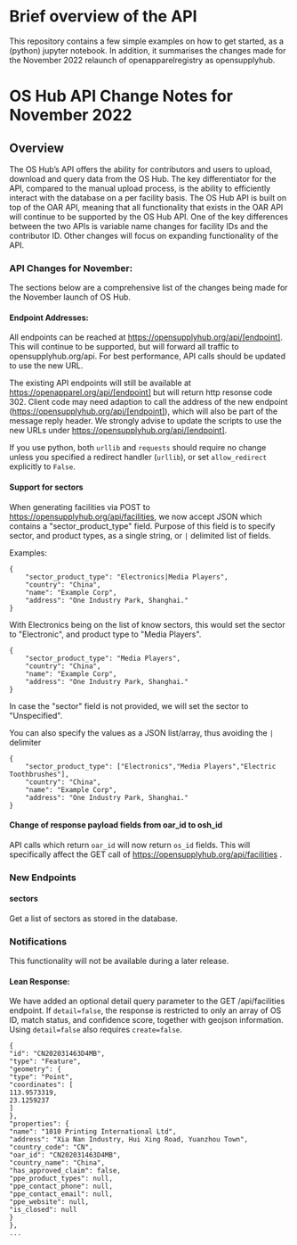 # Brief overview of the API

This repository contains a few simple examples on how to get started, as a (python) jupyter notebook. In addition, it summarises the changes made for the November 2022 relaunch of openapparelregistry as opensupplyhub.


# OS Hub API Change Notes for November 2022 

## Overview

The OS Hub’s API offers the ability for contributors and users to upload, download and query data from the OS Hub. The key differentiator for the API, compared to the manual upload process, is the ability to efficiently interact with the database on a per facility basis. The OS Hub API is built on top of the OAR API, meaning that all functionality that exists in the OAR API will continue to be supported by the OS Hub API. One of the key differences between the two APIs is variable name changes for facility IDs and the contributor ID. Other changes will focus on expanding functionality of the API. 

### API Changes for November: 
The sections below are a comprehensive list of the changes being made for the November launch of OS Hub.

#### Endpoint Addresses: 
All endpoints can be reached at https://opensupplyhub.org/api/[endpoint]. This will continue to be supported, but will forward all traffic to opensupplyhub.org/api. For best performance, API calls should be updated to use the new URL. 

The existing API endpoints will still be available at https://openapparel.org/api/[endpoint] but will return http resonse code 302. Client code may need adaption to call the address of the new endpoint (https://opensupplyhub.org/api/[endpoint]), which will also be part of the message reply header. We strongly advise to update the scripts to use the new URLs under https://opensupplyhub.org/api/[endpoint].

If you use python, both `urllib` and `requests` should require no change unless you specified a redirect handler (`urllib`), or set `allow_redirect` explicitly to `False`.

#### Support for sectors
When generating facilities via POST to https://opensupplyhub.org/api/facilities, we now accept JSON which contains a "sector_product_type" field. Purpose of this field is to specify sector, and product types, as a single string, or `|` delimited list of fields. 

Examples:
```
{
    "sector_product_type": "Electronics|Media Players",
    "country": "China",
    "name": "Example Corp",
    "address": "One Industry Park, Shanghai."
}
```
With Electronics being on the list of know sectors, this would set the sector to "Electronic", and product type to "Media Players".
```
{
    "sector_product_type": "Media Players",
    "country": "China",
    "name": "Example Corp",
    "address": "One Industry Park, Shanghai."
}
```
In case the "sector" field is not provided, we will set the sector to "Unspecified".

You can also specify the values as a JSON list/array, thus avoiding the `|` delimiter
```
{
    "sector_product_type": ["Electronics","Media Players","Electric Toothbrushes"],
    "country": "China",
    "name": "Example Corp",
    "address": "One Industry Park, Shanghai."
}
```

#### Change of response payload fields from oar_id to osh_id

API calls which return `oar_id` will now return `os_id` fields. This will specifically affect the GET call of https://opensupplyhub.org/api/facilities .

### New Endpoints

#### sectors

Get a list of sectors as stored in the database.

### Notifications

This functionality will not be available during a later release.


#### Lean Response: 

We have added an optional detail query parameter to the GET /api/facilities endpoint. If `detail=false`, the response is restricted to only an array of OS ID, match status, and confidence score, together with geojson information. Using `detail=false` also requires `create=false`. 

```
{
"id": "CN202031463D4MB",
"type": "Feature",
"geometry": {
"type": "Point",
"coordinates": [
113.9573319,
23.1259237
]
},
"properties": {
"name": "1010 Printing International Ltd",
"address": "Xia Nan Industry, Hui Xing Road, Yuanzhou Town",
"country_code": "CN",
"oar_id": "CN202031463D4MB",
"country_name": "China",
"has_approved_claim": false,
"ppe_product_types": null,
"ppe_contact_phone": null,
"ppe_contact_email": null,
"ppe_website": null,
"is_closed": null
}
},
...
```


